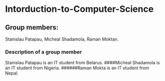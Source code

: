 # Intorduction-to-Computer-Science
## Group members:
Stanislau Patapau, Micheal Shadamola, Raman Moktan.
### Description of a group member
Stanislau Patapau is an IT student from Belarus.
####Micheal Shadamola is an IT student from Nigeria.
######Raman Mokta is an IT student from Nepal.
